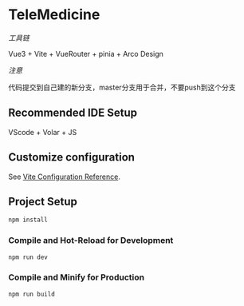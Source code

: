 # TeleMedicine
*工具链*

Vue3 + Vite + VueRouter + pinia + Arco Design

*注意*

代码提交到自己建的新分支，master分支用于合并，不要push到这个分支

## Recommended IDE Setup

VScode + Volar + JS

## Customize configuration

See [Vite Configuration Reference](https://vitejs.dev/config/).

## Project Setup

```sh
npm install
```

### Compile and Hot-Reload for Development

```sh
npm run dev
```

### Compile and Minify for Production

```sh
npm run build
```
